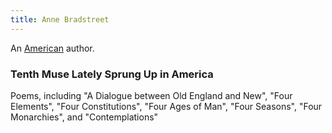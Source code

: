 ```yaml
---
title: Anne Bradstreet
---
```


An [American](../index.html) author.

### Tenth Muse Lately Sprung Up in America

Poems, including "A Dialogue between Old England and New", "Four Elements", "Four Constitutions", "Four Ages of Man", "Four Seasons", "Four Monarchies", and "Contemplations"
